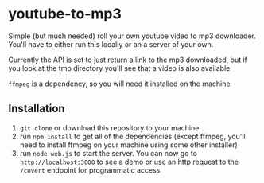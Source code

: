  youtube-to-mp3
==============

Simple (but much needed) roll your own youtube video to mp3 downloader. You'll have to either run this locally or an a server of your own.

Currently the API is set to just return a link to the mp3 downloaded, but if you look at the tmp directory you'll see that a video is also available

`ffmpeg` is a dependency, so you will need it installed on the machine

## Installation
1. `git clone` or download this repository to your machine
2. run `npm install` to get all of the dependencies (except ffmpeg, you'll need to install ffmpeg on your machine using some other installer)
3. run `node web.js` to start the server. You can now go to `http://localhost:3000` to see a demo or use an http request to the `/covert` endpoint for programmatic access
